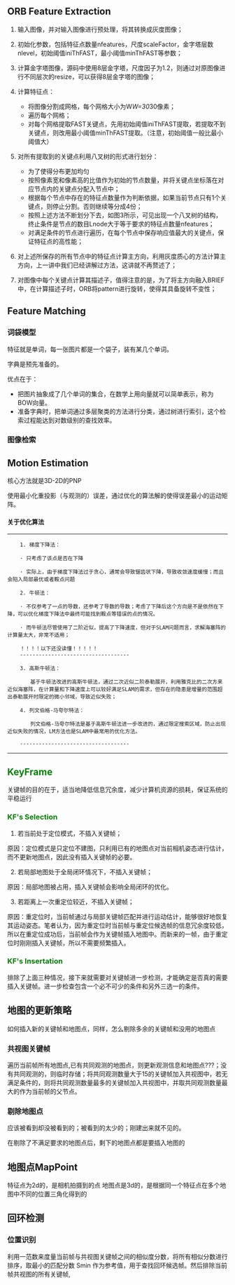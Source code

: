 ## ORB Feature Extraction
1. 输入图像，并对输入图像进行预处理，将其转换成灰度图像；

2. 初始化参数，包括特征点数量nfeatures，尺度scaleFactor，金字塔层数nlevel，初始阈值iniThFAST，最小阈值minThFAST等参数；

3. 计算金字塔图像，源码中使用8层金字塔，尺度因子为1.2，则通过对原图像进行不同层次的resize，可以获得8层金字塔的图像；

4. 计算特征点：

    * 将图像分割成网格，每个网格大小为W*W=30*30像素；
    * 遍历每个网格；
    * 对每个网格提取FAST关键点，先用初始阈值iniThFAST提取，若提取不到关键点，则改用最小阈值minThFAST提取。（注意，初始阈值一般比最小阈值大）

5. 对所有提取到的关键点利用八叉树的形式进行划分：

    * 为了使得分布更加均匀
    * 按照像素宽和像素高的比值作为初始的节点数量，并将关键点坐标落在对应节点内的关键点分配入节点中；
    * 根据每个节点中存在的特征点数量作为判断依据，如果当前节点只有1个关键点，则停止分割。否则继续等分成4份；
    * 按照上述方法不断划分下去，如图3所示，可见出现一个八叉树的结构，终止条件是节点的数目Lnode大于等于要求的特征点数量nfeatures；
    * 对满足条件的节点进行遍历，在每个节点中保存响应值最大的关键点，保证特征点的高性能；

6. 对上述所保存的所有节点中的特征点计算主方向，利用灰度质心的方法计算主方向，上一讲中我们已经讲解过方法，这讲就不再赘述了；

7. 对图像中每个关键点计算其描述子，值得注意的是，为了将主方向融入BRIEF中，在计算描述子时，ORB将pattern进行旋转，使得其具备旋转不变性；

## Feature Matching

### 词袋模型

特征就是单词，每一张图片都是一个袋子，装有某几个单词。

字典是预先准备的。

优点在于：

* 把图片抽象成了几个单词的集合，在数学上用向量就可以简单表示，称为BOW向量。
* 准备字典时，把单词通过多层聚类的方法进行分类，通过树进行索引，这个检索过程能达到对数级别的查找效率。

### 图像检索

## Motion Estimation

核心方法就是3D-2D的PNP

使用最小化重投影（与观测的）误差，通过优化的算法解的使得误差最小的运动矩阵。

#### 关于优化算法
------------------------------------------------------
        1. 梯度下降法：

        · 只考虑了该点是否在下降

        · 实际上，由于梯度下降法过于贪心，通常会导致锯齿状下降，导致收敛速度缓慢；而且会陷入局部最优或者鞍点问题

        2. 牛顿法：

        · 不仅参考了一点的导数，还参考了导数的导数；考虑了下降后这个方向是不是依然在下降，可以优化梯度下降法中最终可能找到鞍点等错误的点的情况。

        · 而牛顿法尽管使用了二阶近似，提高了下降速度，但对于SLAM问题而言，求解海塞阵的计算量太大，非常不适用；

        ！！！！以下还没读懂！！！！！
        -----------------------------------

        3. 高斯牛顿法：

        　　基于牛顿法改进的高斯牛顿法，通过二次近似二阶泰勒展开，利用雅克比的二次方来近似海塞阵，在计算量和下降速度上可以较好满足SLAM的需求，但存在的隐患是增量的范围超出泰勒展开时限定的微小邻域，导致近似失败；

        4. 列文伯格-马夸尔特法：

        　　列文伯格-马夸尔特法是基于高斯牛顿法进一步改进的，通过限定搜索区域，防止出现近似失败的情况，LM方法也是SLAM中最常用的优化方法。

        -----------------------------------
-----------------------------------

## <span style="color:green;">KeyFrame</span>

关键帧的目的在于，适当地降低信息冗余度，减少计算机资源的损耗，保证系统的平稳运行

### <span style="color:green;">KF's Selection</span>

1. 若当前处于定位模式，不插入关键帧；

原因：定位模式是只定位不建图，只利用已有的地图点对当前相机姿态进行估计，而不更新地图点，因此没有插入关键帧的必要。

2. 若局部地图处于全局闭环情况下，不插入关键帧；

原因：局部地图被占用，插入关键帧会影响全局闭环的优化。

3. 若距离上一次重定位较近，不插入关键帧；

原因：重定位时，当前帧通过与局部关键帧匹配并进行运动估计，能够很好地恢复其运动姿态。笔者认为，因为重定位时当前帧与重定位候选帧的信息冗余度较低，所以在重定位成功后，当前帧会作为关键帧插入地图中。而新来的一帧，由于重定位时刚刚插入关键帧，所以不需要频繁插入。

### <span style="color:green;">KF's Insertation</span>

排除了上面三种情况，接下来就需要对关键帧进一步检测，才能确定是否真的需要插入关键帧。进一步检查包含一个必不可少的条件和另外三选一的条件。

## 地图的更新策略

如何插入新的关键帧和地图点，同样，怎么剔除多余的关键帧和没用的地图点

###  共视图关键帧

遍历当前帧所有地图点,已有共同观测的地图点，则更新观测信息和地图点???；没有共同观测的，则临时存储；将共同观测数量大于15的关键帧加入共视图中，若无满足条件的，则将共同观测数量最多的关键帧加入共视图中，并取共同观测数量最大的作为当前帧的父节点。

###  剔除地图点

应该被看到却没被看到的；被看到的太少的；刚建出来就不见的。

在剔除了不满足要求的地图点后，剩下的地图点都是要插入地图的

## 地图点MapPoint

特征点为2d的，是相机拍摄到的点
地图点是3d的，是根据同一个特征点在多个地图中不同的位置三角化得到的


## 回环检测

### 位置识别

利用一范数来度量当前帧与共视图关键帧之间的相似度分数，将所有相似分数进行排序，取最小的匹配分数 Smin
 作为参考值，用于查找回环候选帧。然后排除当前帧共视图的所有关键帧,